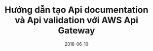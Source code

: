 ---
title: Hướng dẫn tạo Api documentation và Api validation với AWS Api Gateway  
date: 2018-06-10
categories: backend
tags:
  - rest api
  - aws
---